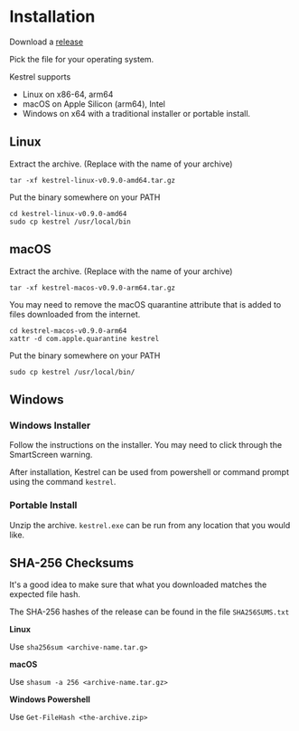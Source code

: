 # Installation

Download a [release](https://getkestrel.com/releases/)

Pick the file for your operating system.

Kestrel supports

- Linux on x86-64, arm64
- macOS on Apple Silicon (arm64), Intel
- Windows on x64 with a traditional installer or portable install.


## Linux

Extract the archive. (Replace with the name of your archive)
```
tar -xf kestrel-linux-v0.9.0-amd64.tar.gz
```

Put the binary somewhere on your PATH
```
cd kestrel-linux-v0.9.0-amd64
sudo cp kestrel /usr/local/bin
```

## macOS

Extract the archive. (Replace with the name of your archive)
```
tar -xf kestrel-macos-v0.9.0-arm64.tar.gz
```

You may need to remove the macOS quarantine attribute that is added to files
downloaded from the internet.
```
cd kestrel-macos-v0.9.0-arm64
xattr -d com.apple.quarantine kestrel
```

Put the binary somewhere on your PATH
```
sudo cp kestrel /usr/local/bin/
```


## Windows

### Windows Installer

Follow the instructions on the installer. You may need to click through the
SmartScreen warning.

After installation, Kestrel can be used from powershell or command prompt
using the command `kestrel`.

### Portable Install

Unzip the archive. `kestrel.exe` can be run from any location that you
would like.


## SHA-256 Checksums

It's a good idea to make sure that what you downloaded matches the expected
file hash.

The SHA-256 hashes of the release can be found in the file `SHA256SUMS.txt`

**Linux**

Use `sha256sum <archive-name.tar.g>`

**macOS**

Use `shasum -a 256 <archive-name.tar.gz>`

**Windows Powershell**

Use `Get-FileHash <the-archive.zip>`
